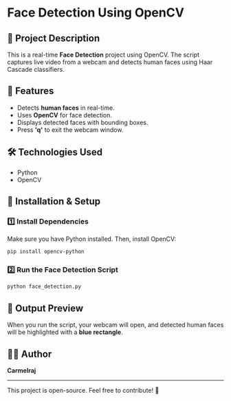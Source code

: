 # Face Detection Using OpenCV

## 📌 Project Description
This is a real-time **Face Detection** project using OpenCV. The script captures live video from a webcam and detects human faces using Haar Cascade classifiers.

## 🚀 Features
- Detects **human faces** in real-time.
- Uses **OpenCV** for face detection.
- Displays detected faces with bounding boxes.
- Press **'q'** to exit the webcam window.

## 🛠️ Technologies Used
- Python
- OpenCV

## 🔧 Installation & Setup
### 1️⃣ Install Dependencies
Make sure you have Python installed. Then, install OpenCV:
```bash
pip install opencv-python
```

### 2️⃣ Run the Face Detection Script
```bash
python face_detection.py
```

## 📸 Output Preview
When you run the script, your webcam will open, and detected human faces will be highlighted with a **blue rectangle**.

## 👨‍💻 Author
**Carmelraj**

---
This project is open-source. Feel free to contribute! 🚀

